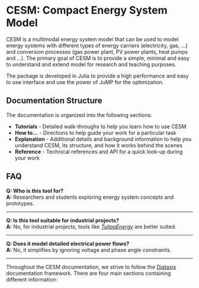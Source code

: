 # CESM: Compact Energy System Model

CESM is a multimodal energy system model that can be used to model energy systems with different types of energy carriers (electricity, gas, ...) and conversion processes (gas power plant, PV power plants, heat pumps and ...). The primary goal of CESM is to provide a simple, minimal and easy to understand and extend model for research and teaching purposes.

The package is developed in Julia to provide a high performance and easy to use interface and use the power of JuMP for the optimization.

## Documentation Structure

The documentation is organized into the following sections:

- **Tutorials** - Detailed walk-throughs to help you learn how to use CESM
- **How to...** - Directions to help guide your work for a particular task
- **Explanation** - Additional details and background information to help you understand CESM, its structure, and how it works behind the scenes
- **Reference** - Technical references and API for a quick look-up during your work

## FAQ

**Q: Who is this tool for?**  
**A:** Researchers and students exploring energy system concepts and prototypes.

---

**Q: Is this tool suitable for industrial projects?**  
**A:** No, for industrial projects, tools like [*TulipaEnergy*](https://github.com/TulipaEnergy/TulipaEnergyModel.jl) are better suited.

---

**Q: Does it model detailed electrical power flows?**  
**A:** No, it simplifies by ignoring voltage and phase angle constraints.

---

Throughout the CESM documentation, we strive to follow the [Diataxis](https://diataxis.fr/) documentation framework. There are four main sections containing different information: